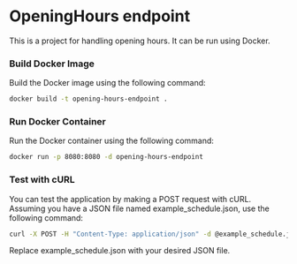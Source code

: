 # OpeningHours endpoint

This is a project for handling opening hours. It can be run using Docker.

### Build Docker Image

Build the Docker image using the following command:
```bash
docker build -t opening-hours-endpoint .
```

### Run Docker Container
Run the Docker container using the following command:
```bash
docker run -p 8080:8080 -d opening-hours-endpoint
```

### Test with cURL
You can test the application by making a POST request with cURL. Assuming you have a JSON file named example_schedule.json, use the following command:
```bash
curl -X POST -H "Content-Type: application/json" -d @example_schedule.json http://localhost:8080/schedule
```

Replace example_schedule.json with your desired JSON file.

